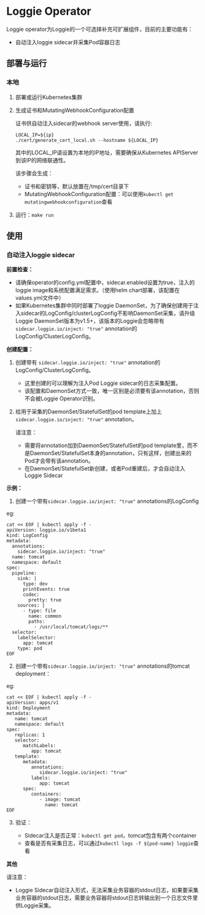 
# Loggie Operator

Loggie operator为Loggie的一个可选择补充可扩展组件，目前的主要功能有：

- 自动注入loggie sidecar并采集Pod容器日志

## 部署与运行

### 本地

1. 部署或运行Kubernetes集群

2. 生成证书和MutatingWebhookConfiguration配置

   证书供自动注入sidecar的webhook server使用，请执行:
   ```
   LOCAL_IP=${ip}
   ./cert/generate_cert_local.sh --hostname ${LOCAL_IP}
   ```
   其中的LOCAL_IP请设置为本地的IP地址，需要确保从Kubernetes APIServer到该IP的网络联通性。

   该步骤会生成：

   - 证书和密钥等，默认放置在/tmp/cert目录下
   - MutatingWebhookConfiguration配置：可以使用`kubectl get mutatingwebhookconfiguration`查看

3. 运行：`make run`


## 使用

### 自动注入loggie sidecar

**前置检查：**

- 请确保operator的config.yml配置中，sidecar.enabled设置为true，注入的loggie image和系统配置满足需求。（使用helm chart部署，该配置在values.yml文件中）
- 如果Kubernetes集群中同时部署了loggie DaemonSet，为了确保创建用于注入sidecar的LogConfig/clusterLogConfig不影响DaemonSet采集，请升级Loggie DaemonSet版本为v1.5+，该版本的Loggie会忽略带有 `sidecar.loggie.io/inject: "true"` annotation的LogConfig/ClusterLogConfig。


**创建配置：**

1. 创建带有 `sidecar.loggie.io/inject: "true"` annotation的LogConfig/ClusterLogConfig。

   - 这里创建的可以理解为注入Pod Loggie sidecar的日志采集配置。  
   - 该配置和DaemonSet方式一致，唯一区别是必须要有该annotation，否则不会被Loggie Operator识别。

2. 给用于采集的DaemonSet/StatefulSet的pod template上加上 `sidecar.loggie.io/inject: "true"` annotation。

   请注意：
   - 需要将annotation加到DaemonSet/StatefulSet的pod template里，而不是DaemonSet/StatefulSet本身的annotation，只有这样，创建出来的Pod才会带有该annotation。
   - 在DaemonSet/StatefulSet新创建，或者Pod重建后，才会自动注入Loggie Sidecar

**示例：**


1. 创建一个带有`sidecar.loggie.io/inject: "true"` annotations的LogConfig

eg:
```
cat << EOF | kubectl apply -f -
apiVersion: loggie.io/v1beta1
kind: LogConfig
metadata:
  annotations:
    sidecar.loggie.io/inject: "true"
  name: tomcat
  namespace: default
spec:
  pipeline:
    sink: |
      type: dev
      printEvents: true
      codec:
        pretty: true
    sources: |
      - type: file
        name: common
        paths:
          - /usr/local/tomcat/logs/**
  selector:
    labelSelector:
      app: tomcat
    type: pod
EOF
```

2. 创建一个带有`sidecar.loggie.io/inject: "true"` annotations的tomcat deployment：

eg:
```
cat << EOF | kubectl apply -f -
apiVersion: apps/v1
kind: Deployment
metadata:
   name: tomcat
   namespace: default
spec:
   replicas: 1
   selector:
      matchLabels:
         app: tomcat
   template:
      metadata:
         annotations:
            sidecar.loggie.io/inject: "true"
         labels:
            app: tomcat
      spec:
         containers:
            - image: tomcat
              name: tomcat
EOF
```

3. 验证：

   - Sidecar注入是否正常：`kubectl get pod`，tomcat包含有两个container
   - 查看是否有采集日志，可以通过`kubectl logs -f ${pod-name} loggie`查看

**其他**

请注意：

   - Loggie Sidecar自动注入形式，无法采集业务容器的stdout日志，如果要采集业务容器的stdout日志，需要业务容器将stdout日志转输出到一个日志文件里供Loggie采集。